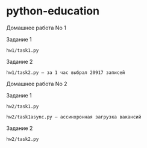 # python-education

Домашнее работа No 1

  Задание 1
  
    hw1/task1.py
    
  Задание 2
  
    hw1/task2.py — за 1 час выбрал 20917 записей


Домашнее работа No 2

  Задание 1
  
    hw2/task1.py

    hw2/task1async.py — ассинхронная загрузка вакансий

  Задание 2
  
    hw2/task2.py
